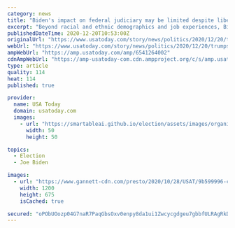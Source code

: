 ```yaml
---
category: news
title: "Biden's impact on federal judiciary may be limited despite liberals' talk of 'court-packing'"
excerpt: "Beyond racial and ethnic demographics and job experiences, Biden's impact on the judiciary is not likely to be as dramatic as Trump's has been."
publishedDateTime: 2020-12-20T10:53:00Z
originalUrl: "https://www.usatoday.com/story/news/politics/2020/12/20/trumps-impact-federal-judiciary-may-hard-biden-reverse/6541264002/"
webUrl: "https://www.usatoday.com/story/news/politics/2020/12/20/trumps-impact-federal-judiciary-may-hard-biden-reverse/6541264002/"
ampWebUrl: "https://amp.usatoday.com/amp/6541264002"
cdnAmpWebUrl: "https://amp-usatoday-com.cdn.ampproject.org/c/s/amp.usatoday.com/amp/6541264002"
type: article
quality: 114
heat: 114
published: true

provider:
  name: USA Today
  domain: usatoday.com
  images:
    - url: "https://smartableai.github.io/election/assets/images/organizations/usatoday.com-50x50.jpg"
      width: 50
      height: 50

topics:
  - Election
  - Joe Biden

images:
  - url: "https://www.gannett-cdn.com/presto/2020/10/28/USAT/9b599996-c89c-4a7d-b49c-08f693d8a1f8-AP_APTOPIX_Trump_Supreme_Court_Barrett.jpg?auto=webp&crop=2961,1666,x0,y150&format=pjpg&width=1200"
    width: 1200
    height: 675
    isCached: true

secured: "oPObUOozp04G7naR7PaqGbsOxv0enpy8da1ui1Zwcycgdgeu7gbbfULRAgRkDUA9w33YWUDtUEKCUaO847AWqRWi+7XtPG9iu5ftKsKOMK5ukyFboGXaTk4skpvgsfSZTf5XX5MdY4ottzlCdAch8rADCY3IT1XO5fy1Wu2fpFnDZ+YGZLGTp5bDWqHaXbuxX2XzQYyDUJlKrCRkm4T17D0GbqudG1z8cTHAJKE3vBvN93+FXZ+H2WPS5V52vndLP5K5JqsbdWLQwb/1xBGh73X0fM39VG6etOXbI/oWdMfqhMHFA4RZDbbw3ftsYzEFNcoSNyw46TMfcaN1HMg87PM8UovrC2+U6fCWO1xBHUg=;ltKUhKcI19D4JROL+doGRw=="
---
```


